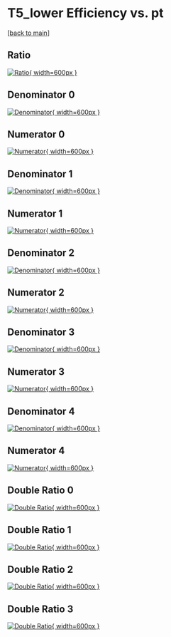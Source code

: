 # T5_lower Efficiency vs. pt

[[back to main](./)]



## Ratio

[![Ratio](../mtv/var/T5_lower_vtr_321_0_eff_pt.png){ width=600px }](../mtv/var/T5_lower_vtr_321_0_eff_pt.pdf)

## Denominator 0

[![Denominator](../mtv/den/T5_lower_vtr_321_0_eff_pt_den0.png){ width=600px }](../mtv/den/T5_lower_vtr_321_0_eff_pt_den0.pdf)

## Numerator 0

[![Numerator](../mtv/num/T5_lower_vtr_321_0_eff_pt_num0.png){ width=600px }](../mtv/num/T5_lower_vtr_321_0_eff_pt_num0.pdf)

## Denominator 1

[![Denominator](../mtv/den/T5_lower_vtr_321_0_eff_pt_den1.png){ width=600px }](../mtv/den/T5_lower_vtr_321_0_eff_pt_den1.pdf)

## Numerator 1

[![Numerator](../mtv/num/T5_lower_vtr_321_0_eff_pt_num1.png){ width=600px }](../mtv/num/T5_lower_vtr_321_0_eff_pt_num1.pdf)

## Denominator 2

[![Denominator](../mtv/den/T5_lower_vtr_321_0_eff_pt_den2.png){ width=600px }](../mtv/den/T5_lower_vtr_321_0_eff_pt_den2.pdf)

## Numerator 2

[![Numerator](../mtv/num/T5_lower_vtr_321_0_eff_pt_num2.png){ width=600px }](../mtv/num/T5_lower_vtr_321_0_eff_pt_num2.pdf)

## Denominator 3

[![Denominator](../mtv/den/T5_lower_vtr_321_0_eff_pt_den3.png){ width=600px }](../mtv/den/T5_lower_vtr_321_0_eff_pt_den3.pdf)

## Numerator 3

[![Numerator](../mtv/num/T5_lower_vtr_321_0_eff_pt_num3.png){ width=600px }](../mtv/num/T5_lower_vtr_321_0_eff_pt_num3.pdf)

## Denominator 4

[![Denominator](../mtv/den/T5_lower_vtr_321_0_eff_pt_den4.png){ width=600px }](../mtv/den/T5_lower_vtr_321_0_eff_pt_den4.pdf)

## Numerator 4

[![Numerator](../mtv/num/T5_lower_vtr_321_0_eff_pt_num4.png){ width=600px }](../mtv/num/T5_lower_vtr_321_0_eff_pt_num4.pdf)

## Double Ratio 0

[![Double Ratio](../mtv/ratio/T5_lower_vtr_321_0_eff_pt_ratio0.png){ width=600px }](../mtv/ratio/T5_lower_vtr_321_0_eff_pt_ratio0.pdf)

## Double Ratio 1

[![Double Ratio](../mtv/ratio/T5_lower_vtr_321_0_eff_pt_ratio1.png){ width=600px }](../mtv/ratio/T5_lower_vtr_321_0_eff_pt_ratio1.pdf)

## Double Ratio 2

[![Double Ratio](../mtv/ratio/T5_lower_vtr_321_0_eff_pt_ratio2.png){ width=600px }](../mtv/ratio/T5_lower_vtr_321_0_eff_pt_ratio2.pdf)

## Double Ratio 3

[![Double Ratio](../mtv/ratio/T5_lower_vtr_321_0_eff_pt_ratio3.png){ width=600px }](../mtv/ratio/T5_lower_vtr_321_0_eff_pt_ratio3.pdf)

